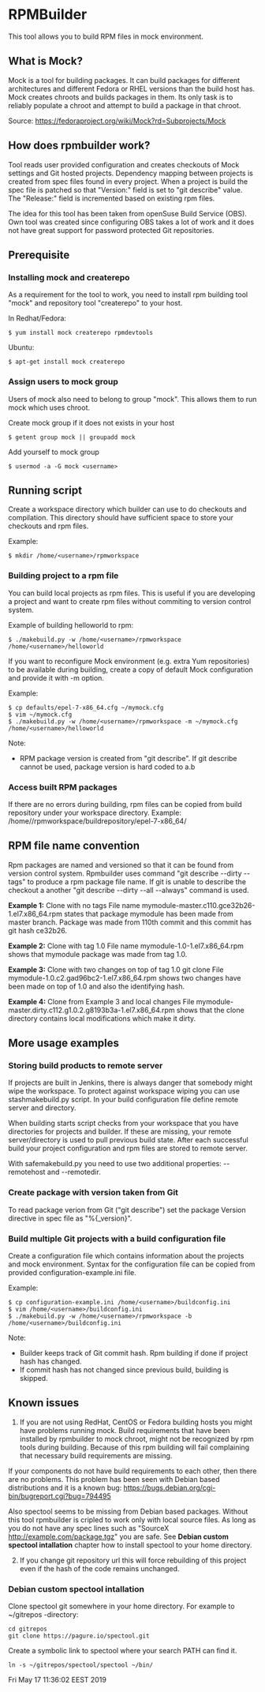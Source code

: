# RPMBuilder

This tool allows you to build RPM files in mock environment.

## What is Mock?

Mock is a tool for building packages. It can build packages for different architectures and
different Fedora or RHEL versions than the build host has. Mock creates chroots and builds packages
in them. Its only task is to reliably populate a chroot and attempt to build a package in that
chroot.

Source: https://fedoraproject.org/wiki/Mock?rd=Subprojects/Mock


## How does rpmbuilder work?

Tool reads user provided configuration and creates checkouts of Mock settings and Git hosted
projects. Dependency mapping between projects is created from spec files found in every project.
When a project is build the spec file is patched so that "Version:" field is set to "git describe"
value. The "Release:" field is incremented based on existing rpm files.

The idea for this tool has been taken from openSuse Build Service (OBS). Own tool was created since
configuring OBS takes a lot of work and it does not have great support for password protected Git
repositories.


## Prerequisite

### Installing mock and createrepo

As a requirement for the tool to work, you need to install rpm building tool "mock" and repository
tool "createrepo" to your host.

In Redhat/Fedora:
```
$ yum install mock createrepo rpmdevtools
```

Ubuntu:
```
$ apt-get install mock createrepo
```

### Assign users to mock group

Users of mock also need to belong to group "mock". This allows them to run mock which uses chroot.

Create mock group if it does not exists in your host
```
$ getent group mock || groupadd mock
```

Add yourself to mock group
```
$ usermod -a -G mock <username>
```


## Running script

Create a workspace directory which builder can use to do checkouts and compilation. This directory
should have sufficient space to store your checkouts and rpm files.

Example:
```
$ mkdir /home/<username>/rpmworkspace
```

### Building project to a rpm file

You can build local projects as rpm files. This is useful if you are developing a project and want
to create rpm files without commiting to version control system.

Example of building helloworld to rpm:
```
$ ./makebuild.py -w /home/<username>/rpmworkspace /home/<username>/helloworld
```

If you want to reconfigure Mock environment (e.g. extra Yum repositories) to be available during
building, create a copy of default Mock configuration and provide it with -m option.

Example:
```
$ cp defaults/epel-7-x86_64.cfg ~/mymock.cfg
$ vim ~/mymock.cfg
$ ./makebuild.py -w /home/<username>/rpmworkspace -m ~/mymock.cfg /home/<username>/helloworld
```

Note:
 - RPM package version is created from "git describe". If git describe cannot be used, package
   version is hard coded to a.b

### Access built RPM packages

If there are no errors during building, rpm files can be copied from build repository under your
workspace directory.
Example: /home/<username>/rpmworkspace/buildrepository/epel-7-x86_64/


## RPM file name convention

Rpm packages are named and versioned so that it can be found from version control system. Rpmbuilder
uses command "git describe --dirty --tags" to produce a rpm package file name. If git is unable to
describe the checkout a another "git describe --dirty --all --always" command is used.

**Example 1:** Clone with no tags
File name mymodule-master.c110.gce32b26-1.el7.x86_64.rpm states that package mymodule has been made
from master branch. Package was made from 110th commit and this commit has git hash ce32b26.

**Example 2:** Clone with tag 1.0
File name mymodule-1.0-1.el7.x86_64.rpm shows that mymodule package was made from tag 1.0.

**Example 3:** Clone with two changes on top of tag 1.0 git clone
File mymodule-1.0.c2.gad96bc2-1.el7.x86_64.rpm shows two changes have been made on top of 1.0 and
also the identifying hash.

**Example 4:** Clone from Example 3 and local changes
File mymodule-master.dirty.c112.g1.0.2.g8193b3a-1.el7.x86_64.rpm shows that the clone directory
contains local modifications which make it dirty.


## More usage examples

### Storing build products to remote server

If projects are built in Jenkins, there is always danger that somebody might wipe the workspace. To
protect against workspace wiping you can use stashmakebuild.py script. In your build configuration
file define remote server and directory.

When building starts script checks from your workspace that you have directories for projects and
builder. If these are missing, your remote server/directory is used to pull previous build state.
After each successful build your project configuration and rpm files are stored to remote server.

With safemakebuild.py you need to use two additional properties: --remotehost and --remotedir.

### Create package with version taken from Git

To read package verion from Git ("git describe") set the package Version directive in spec file as
"%{_version}".

### Build multiple Git projects with a build configuration file

Create a configuration file which contains information about the projects and mock environment.
Syntax for the configuration file can be copied from provided configuration-example.ini file.

Example:
```
$ cp configuration-example.ini /home/<username>/buildconfig.ini
$ vim /home/<username>/buildconfig.ini
$ ./makebuild.py -w /home/<username>/rpmworkspace -b /home/<username>/buildconfig.ini
```

Note:
 - Builder keeps track of Git commit hash. Rpm building if done if project hash has changed.
 - If commit hash has not changed since previous build, building is skipped.


## Known issues

1. If you are not using RedHat, CentOS or Fedora building hosts you might have problems running
   mock. Build requirements that have been installed by rpmbuilder to mock chroot, might not be
recognized by rpm tools during building. Because of this rpm building will fail complaining that
necessary build requirements are missing.

If your components do not have build requirements to each other, then there are no problems. This
problem has been seen with Debian based distributions and it is a known bug:
https://bugs.debian.org/cgi-bin/bugreport.cgi?bug=794495

Also spectool seems to be missing from Debian based packages. Without this tool rpmbuilder is
cripled to work only with local source files. As long as you do not have any spec lines such as
"SourceX http://example.com/package.tgz" you are safe.
See **Debian custom spectool intallation** chapter how to install spectool to your home directory.


2. If you change git repository url this will force rebuilding of this project even if the hash of
   the code remains unchanged.

### Debian custom spectool intallation

Clone spectool git somewhere in your home directory. For example to ~/gitrepos -directory:
```
cd gitrepos
git clone https://pagure.io/spectool.git
```
Create a symbolic link to spectool where your search PATH can find it.
```
ln -s ~/gitrepos/spectool/spectool ~/bin/
```
Fri May 17 11:36:02 EEST 2019
